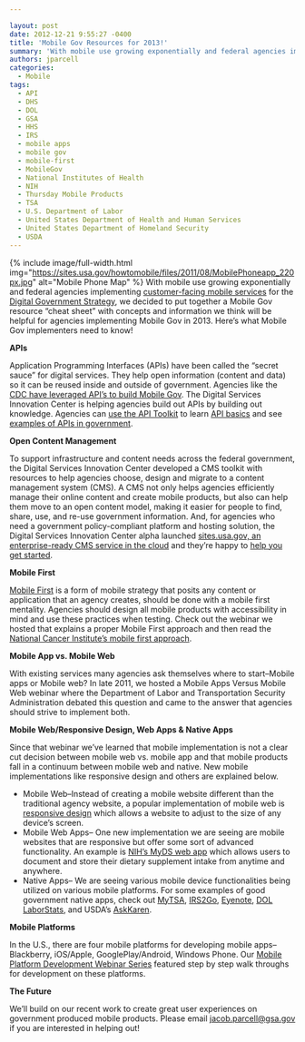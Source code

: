 ```yaml
---

layout: post
date: 2012-12-21 9:55:27 -0400
title: 'Mobile Gov Resources for 2013!'
summary: 'With mobile use growing exponentially and federal agencies implementing customer-facing mobile services&nbsp;for the&nbsp;Digital Government Strategy, we decided to put together a Mobile Gov resource &amp;#8220;cheat sheet&amp;#8221; with concepts and information we think will be helpful for agencies implementing Mobile Gov in 2013. Here&amp;#8217;s what Mobile Gov implementers need to know!'
authors: jparcell
categories:
  - Mobile
tags:
  - API
  - DHS
  - DOL
  - GSA
  - HHS
  - IRS
  - mobile apps
  - mobile gov
  - mobile-first
  - MobileGov
  - National Institutes of Health
  - NIH
  - Thursday Mobile Products
  - TSA
  - U.S. Department of Labor
  - United States Department of Health and Human Services
  - United States Department of Homeland Security
  - USDA
---
```


{% include image/full-width.html img="https://sites.usa.gov/howtomobile/files/2011/08/MobilePhoneapp_220px.jpg" alt="Mobile Phone Map" %}
With mobile use growing exponentially and federal agencies implementing [customer-facing mobile services](http://www.whitehouse.gov/digitalgov/strategy-milestones) for the [Digital Government Strategy](http://www.whitehouse.gov/digitalgov/about), we decided to put together a Mobile Gov resource &#8220;cheat sheet&#8221; with concepts and information we think will be helpful for agencies implementing Mobile Gov in 2013. Here&#8217;s what Mobile Gov implementers need to know!

**APIs**

Application Programming Interfaces (APIs) have been called the “secret sauce” for digital services. They help open information (content and data) so it can be reused inside and outside of government. Agencies like the [CDC have leveraged API&#8217;s to build Mobile Gov](https://www.WHATEVER/2012/11/05/centers-for-disease-control-content-syndication/ "Centers for Disease Control Content Syndication"). The Digital Services Innovation Center is helping agencies build out APIs by building out knowledge. Agencies can [use the API Toolkit](https://www.WHATEVER/2013/04/30/apis-in-government/ "APIs in Government") to learn [API basics](https://www.WHATEVER/2012/07/26/introduction-to-apis/ "Introduction to APIs") and see [examples of APIs in government](https://www.WHATEVER/2012/07/16/healthfinder-gov-api/ "Healthfinder.gov API").

**Open Content Management**

To support infrastructure and content needs across the federal government, the Digital Services Innovation Center developed a CMS toolkit with resources to help agencies choose, design and migrate to a content management system (CMS). A CMS not only helps agencies efficiently manage their online content and create mobile products, but also can help them move to an open content model, making it easier for people to find, share, use, and re-use government information.  And, for agencies who need a government policy-compliant platform and hosting solution, the Digital Services Innovation Center alpha launched [sites.usa.gov, an enterprise-ready CMS service in the cloud](https://sites.usa.gov/) and they&#8217;re happy to [help you get started](https://sites.usa.gov/).

**Mobile First**

[Mobile First](https://www.WHATEVER/2013/09/30/mobile-first/ "Mobile First") is a form of mobile strategy that posits any content or application that an agency creates, should be done with a mobile first mentality. Agencies should design all mobile products with accessibility in mind and use these practices when testing. Check out the webinar we hosted that explains a proper Mobile First approach and then read the [National Cancer Institute&#8217;s mobile first approach](https://www.WHATEVER/2012/10/02/taking-cancer-gov-mobile/ "Taking Cancer.gov Mobile").

**Mobile App vs. Mobile Web**

With existing services many agencies ask themselves where to start&#8211;Mobile apps or Mobile web? In late 2011, we hosted a Mobile Apps Versus Mobile Web webinar where the Department of Labor and Transportation Security Administration debated this question and came to the answer that agencies should strive to implement both.

**Mobile Web/Responsive Design, Web Apps & Native Apps**

Since that webinar we&#8217;ve learned that mobile implementation is not a clear cut decision between mobile web vs. mobile app and that mobile products fall in a continuum between mobile web and native. New mobile implementations like responsive design and others are explained below.

  * Mobile Web&#8211;Instead of creating a mobile website different than the traditional agency website, a popular implementation of mobile web is [responsive design](https://www.WHATEVER/2013/06/11/responsive-design/ "Responsive Design Overview, Resources and Tools") which allows a website to adjust to the size of any device&#8217;s screen.
  * Mobile Web Apps&#8211; One new implementation we are seeing are mobile websites that are responsive but offer some sort of advanced functionality. An example is [NIH&#8217;s MyDS web app](https://www.WHATEVER/2012/03/05/myds-web-app/ "MyDS Web App") which allows users to document and store their dietary supplement intake from anytime and anywhere.
  * Native Apps&#8211; We are seeing various mobile device functionalities being utilized on various mobile platforms. For some examples of good government native apps, check out [MyTSA](https://www.WHATEVER/2012/02/22/my-tsa-mobile-app/ "My TSA Mobile App"), [IRS2Go](https://www.WHATEVER/2013/04/11/irs2go-app-updates/ "IRS2Go App Updates"), [Eyenote](https://www.WHATEVER/2012/05/31/eyenote/ "Eyenote"), [DOL LaborStats](https://www.WHATEVER/2012/02/22/dol-labor-stats-app/ "DOL Labor Stats App"), and USDA&#8217;s [AskKaren](https://www.WHATEVER/2012/06/08/usdas-ask-karen/ "USDA’s Ask Karen").

**Mobile Platforms**

In the U.S., there are four mobile platforms for developing mobile apps&#8211;Blackberry, iOS/Apple, GooglePlay/Android, Windows Phone. Our [Mobile Platform Development Webinar Series](https://www.WHATEVER/2012/05/07/the-mobile-platform-development-webinar-series-continues/ "The Mobile Platform Development Webinar Series Continues!") featured step by step walk throughs for development on these platforms.

**The Future**

We&#8217;ll build on our recent work to create great user experiences on government produced mobile products. Please email jacob.parcell@gsa.gov if you are interested in helping out!